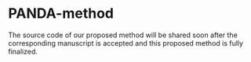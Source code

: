 # PANDA-method

The source code of our proposed method will be shared soon after the corresponding manuscript is accepted and this proposed method is fully finalized.
